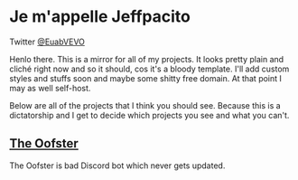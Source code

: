 # Je m'appelle Jeffpacito


Twitter [@EuabVEVO](https://twitter.com/EuabVEVO)

Henlo there. This is a mirror for all of my projects. It looks pretty plain and
cliché right now and so it should, cos it's a bloody template. I'll add custom
styles and stuffs soon and maybe some shitty free domain. At that point I may
as well self-host.

Below are all of the projects that I think you should see. Because this is a
dictatorship and I get to decide which projects you see and what you can't.

## [The Oofster](https://euab.github.io/the-oofster)
The Oofster is bad Discord bot which never gets updated.
